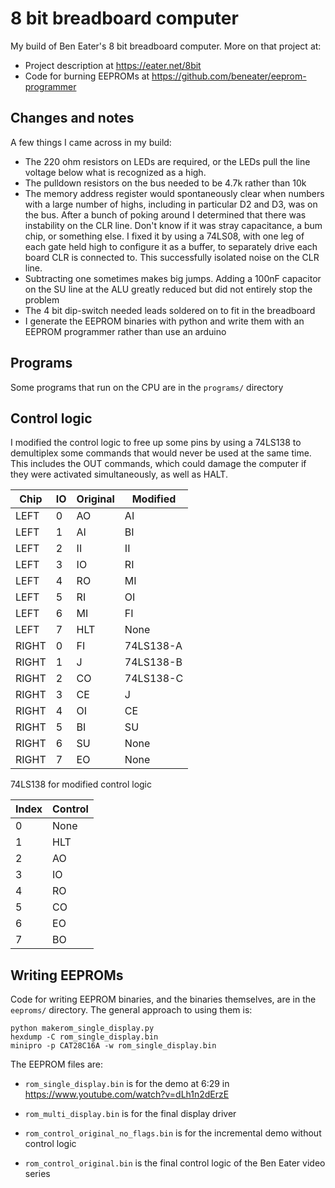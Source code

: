# 8 bit breadboard computer

My build of Ben Eater's 8 bit breadboard computer. More on that project at:

- Project description at https://eater.net/8bit
- Code for burning EEPROMs at https://github.com/beneater/eeprom-programmer

## Changes and notes

A few things I came across in my build:

- The 220 ohm resistors on LEDs are required, or the LEDs pull the line voltage below what is recognized as a high.
- The pulldown resistors on the bus needed to be 4.7k rather than 10k
- The memory address register would spontaneously clear when numbers with a large number of highs, including in particular D2 and D3, was on the bus. After a bunch of poking around I determined that there was instability on the CLR line. Don't know if it was stray capacitance, a bum chip, or something else. I fixed it by using a 74LS08, with one leg of each gate held high to configure it as a buffer, to separately drive each board CLR is connected to. This successfully isolated noise on the CLR line.
- Subtracting one sometimes makes big jumps. Adding a 100nF capacitor on the SU line at the ALU greatly reduced but did not entirely stop the problem
- The 4 bit dip-switch needed leads soldered on to fit in the breadboard
- I generate the EEPROM binaries with python and write them with an EEPROM programmer rather
  than use an arduino


## Programs

Some programs that run on the CPU are in the `programs/` directory


## Control logic

I modified the control logic to free up some pins by using a 74LS138 to
demultiplex some commands that would never be used at the same time. This includes
the OUT commands, which could damage the computer if they were activated simultaneously,
as well as HALT.

| Chip  | IO | Original | Modified |
| ----- | -- | -------- | -------- |
| LEFT  |  0 | AO       |   AI         |
| LEFT  |  1 | AI       |   BI         |
| LEFT  |  2 | II       |   II         |
| LEFT  |  3 | IO       |   RI         |
| LEFT  |  4 | RO       |   MI         |
| LEFT  |  5 | RI       |   OI         |
| LEFT  |  6 | MI       |   FI         |
| LEFT  |  7 | HLT      |   None       |
| RIGHT |  0 | FI       |   74LS138-A  |
| RIGHT |  1 | J        |   74LS138-B  |
| RIGHT |  2 | CO       |   74LS138-C  |
| RIGHT |  3 | CE       |   J        |
| RIGHT |  4 | OI       |   CE       |
| RIGHT |  5 | BI       |   SU        |
| RIGHT |  6 | SU       |   None     |
| RIGHT |  7 | EO       |   None     |


74LS138 for modified control logic

| Index | Control |
| ----- | ------- |
| 0     | None    |
| 1     | HLT     |
| 2     | AO      |
| 3     | IO      |
| 4     | RO      |
| 5     | CO      |
| 6     | EO      |
| 7     | BO    |

## Writing EEPROMs

Code for writing EEPROM binaries, and the binaries themselves, are in the
`eeproms/` directory. The general approach to using them is:

    python makerom_single_display.py
    hexdump -C rom_single_display.bin
    minipro -p CAT28C16A -w rom_single_display.bin

The EEPROM files are:

- `rom_single_display.bin` is for the demo at 6:29 in
https://www.youtube.com/watch?v=dLh1n2dErzE

- `rom_multi_display.bin` is for the final display driver

- `rom_control_original_no_flags.bin` is for the incremental demo without
control logic

- `rom_control_original.bin` is the final control logic of the Ben Eater video
series
